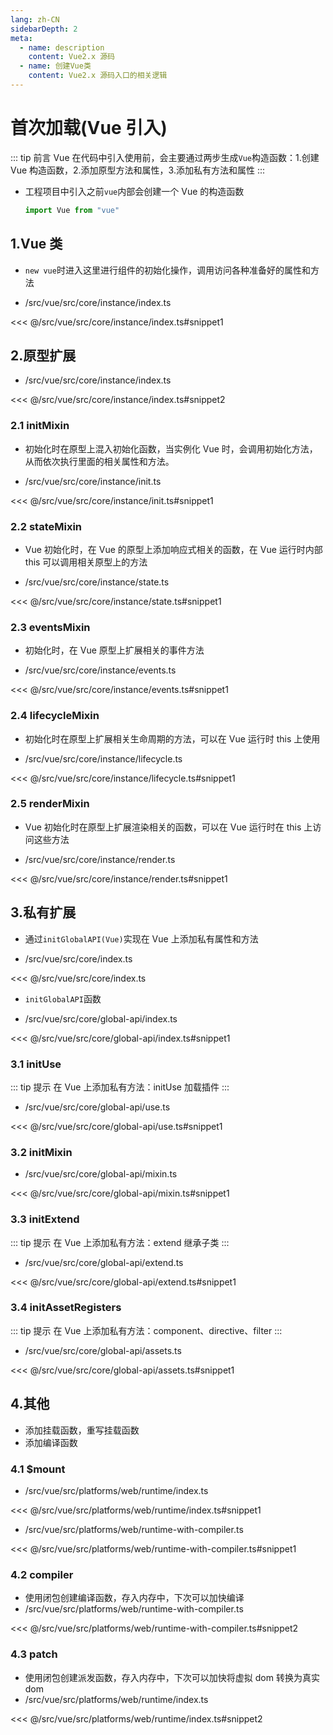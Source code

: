 ```yaml
---
lang: zh-CN
sidebarDepth: 2
meta:
  - name: description
    content: Vue2.x 源码
  - name: 创建Vue类
    content: Vue2.x 源码入口的相关逻辑
---
```


# 首次加载(Vue 引入)

::: tip 前言
Vue 在代码中引入使用前，会主要通过两步生成`Vue`构造函数：1.创建 Vue 构造函数，2.添加原型方法和属性，3.添加私有方法和属性
:::

- 工程项目中引入之前`vue`内部会创建一个 Vue 的构造函数

  ```js
  import Vue from "vue"
  ```

## 1.Vue 类

- `new vue`时进入这里进行组件的初始化操作，调用访问各种准备好的属性和方法

- /src/vue/src/core/instance/index.ts

<<< @/src/vue/src/core/instance/index.ts#snippet1

## 2.原型扩展

- /src/vue/src/core/instance/index.ts

<<< @/src/vue/src/core/instance/index.ts#snippet2

### 2.1 initMixin

- 初始化时在原型上混入初始化函数，当实例化 Vue 时，会调用初始化方法，从而依次执行里面的相关属性和方法。

- /src/vue/src/core/instance/init.ts

<<< @/src/vue/src/core/instance/init.ts#snippet1

### 2.2 stateMixin

- Vue 初始化时，在 Vue 的原型上添加响应式相关的函数，在 Vue 运行时内部 this 可以调用相关原型上的方法

- /src/vue/src/core/instance/state.ts

<<< @/src/vue/src/core/instance/state.ts#snippet1

### 2.3 eventsMixin

- 初始化时，在 Vue 原型上扩展相关的事件方法

- /src/vue/src/core/instance/events.ts

<<< @/src/vue/src/core/instance/events.ts#snippet1

### 2.4 lifecycleMixin

- 初始化时在原型上扩展相关生命周期的方法，可以在 Vue 运行时 this 上使用

- /src/vue/src/core/instance/lifecycle.ts

<<< @/src/vue/src/core/instance/lifecycle.ts#snippet1

### 2.5 renderMixin

- Vue 初始化时在原型上扩展渲染相关的函数，可以在 Vue 运行时在 this 上访问这些方法

- /src/vue/src/core/instance/render.ts

<<< @/src/vue/src/core/instance/render.ts#snippet1

## 3.私有扩展

- 通过`initGlobalAPI(Vue)`实现在 Vue 上添加私有属性和方法

- /src/vue/src/core/index.ts

<<< @/src/vue/src/core/index.ts

- `initGlobalAPI`函数

- /src/vue/src/core/global-api/index.ts

<<< @/src/vue/src/core/global-api/index.ts#snippet1

### 3.1 initUse

::: tip 提示
在 Vue 上添加私有方法：initUse 加载插件
:::

- /src/vue/src/core/global-api/use.ts

<<< @/src/vue/src/core/global-api/use.ts#snippet1

### 3.2 initMixin

- /src/vue/src/core/global-api/mixin.ts

<<< @/src/vue/src/core/global-api/mixin.ts#snippet1

### 3.3 initExtend

::: tip 提示
在 Vue 上添加私有方法：extend 继承子类
:::

- /src/vue/src/core/global-api/extend.ts

<<< @/src/vue/src/core/global-api/extend.ts#snippet1

### 3.4 initAssetRegisters

::: tip 提示
在 Vue 上添加私有方法：component、directive、filter
:::

- /src/vue/src/core/global-api/assets.ts

<<< @/src/vue/src/core/global-api/assets.ts#snippet1

## 4.其他

- 添加挂载函数，重写挂载函数
- 添加编译函数

### 4.1 $mount

- /src/vue/src/platforms/web/runtime/index.ts

<<< @/src/vue/src/platforms/web/runtime/index.ts#snippet1

- /src/vue/src/platforms/web/runtime-with-compiler.ts

<<< @/src/vue/src/platforms/web/runtime-with-compiler.ts#snippet1

### 4.2 compiler

- 使用闭包创建编译函数，存入内存中，下次可以加快编译
- /src/vue/src/platforms/web/runtime-with-compiler.ts

<<< @/src/vue/src/platforms/web/runtime-with-compiler.ts#snippet2

### 4.3 patch

- 使用闭包创建派发函数，存入内存中，下次可以加快将虚拟 dom 转换为真实 dom
- /src/vue/src/platforms/web/runtime/index.ts

<<< @/src/vue/src/platforms/web/runtime/index.ts#snippet2
